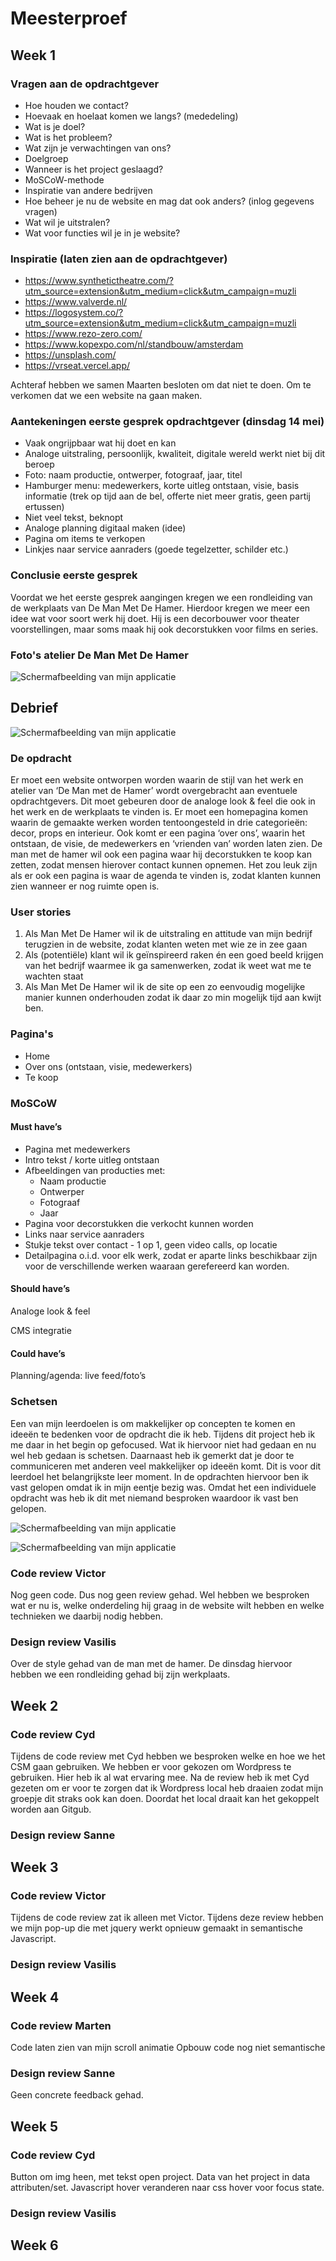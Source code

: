 # Meesterproef

## Week 1

### Vragen aan de opdrachtgever
- Hoe houden we contact?
- Hoevaak en hoelaat komen we langs? (mededeling)
- Wat is je doel?
- Wat is het probleem?
- Wat zijn je verwachtingen van ons?
- Doelgroep
- Wanneer is het project geslaagd?
- MoSCoW-methode
- Inspiratie van andere bedrijven
- Hoe beheer je nu de website en mag dat ook anders? (inlog gegevens vragen)
- Wat wil je uitstralen?
- Wat voor functies wil je in je website?

### Inspiratie (laten zien aan de opdrachtgever)
- https://www.synthetictheatre.com/?utm_source=extension&utm_medium=click&utm_campaign=muzli
- https://www.valverde.nl/
- https://logosystem.co/?utm_source=extension&utm_medium=click&utm_campaign=muzli
- https://www.rezo-zero.com/
- https://www.kopexpo.com/nl/standbouw/amsterdam
- https://unsplash.com/
- https://vrseat.vercel.app/

Achteraf hebben we samen Maarten besloten om dat niet te doen. Om te verkomen dat we een website na gaan maken.

### Aantekeningen eerste gesprek opdrachtgever (dinsdag 14 mei)
- Vaak ongrijpbaar wat hij doet en kan
- Analoge uitstraling, persoonlijk, kwaliteit, digitale wereld werkt niet bij dit beroep
- Foto: naam productie, ontwerper, fotograaf, jaar, titel
- Hamburger menu: medewerkers, korte uitleg ontstaan, visie, basis informatie (trek op tijd aan de bel, offerte niet meer gratis, geen partij ertussen)
- Niet veel tekst, beknopt
- Analoge planning digitaal maken (idee)
- Pagina om items te verkopen
- Linkjes naar service aanraders (goede tegelzetter, schilder etc.)

### Conclusie eerste gesprek
Voordat we het eerste gesprek aangingen kregen we een rondleiding van de werkplaats van De Man Met De Hamer. Hierdoor kregen we meer een idee wat voor soort werk hij doet. Hij is een decorbouwer voor theater voorstellingen, maar soms maak hij ook decorstukken voor films en series.

### Foto's atelier De Man Met De Hamer

![Schermafbeelding van mijn applicatie](https://github.com/JurienWaijenberg/Meesterproef/blob/1f82aebf7c3d899ad09906c128ac44eaa7a693c7/images/Atelier-man-met-de-hamer.png)

## Debrief

![Schermafbeelding van mijn applicatie](https://github.com/JurienWaijenberg/Meesterproef/blob/17271ecb7b0e8ad9c5998029b0e914c66a27ff00/images/Debrief.png)

### De opdracht
Er moet een website ontworpen worden waarin de stijl van het werk en atelier van ‘De Man met de Hamer’ wordt overgebracht aan eventuele opdrachtgevers. Dit moet gebeuren door de analoge look & feel die ook in het werk en de werkplaats te vinden is. Er moet een homepagina komen waarin de gemaakte werken worden tentoongesteld in drie categorieën: decor, props en interieur. Ook komt er een pagina ‘over ons’, waarin het ontstaan, de visie, de medewerkers en ‘vrienden van’ worden laten zien. De man met de hamer wil ook een pagina waar hij decorstukken te koop kan zetten, zodat mensen hierover contact kunnen opnemen. Het zou leuk zijn als er ook een pagina is waar de agenda te vinden is, zodat klanten kunnen zien wanneer er nog ruimte open is.

### User stories
1. Als Man Met De Hamer wil ik de uitstraling en attitude van mijn bedrijf terugzien in de website, zodat klanten weten met wie ze in zee gaan
2. Als (potentiële) klant wil ik geïnspireerd raken én een goed beeld krijgen van het bedrijf waarmee ik ga samenwerken, zodat ik weet wat me te wachten staat
3. Als Man Met De Hamer wil ik de site op een zo eenvoudig mogelijke manier kunnen onderhouden zodat ik daar zo min mogelijk tijd aan kwijt ben.

### Pagina's
- Home
- Over ons (ontstaan, visie, medewerkers)
- Te koop

### MoSCoW

#### Must have’s

- Pagina met medewerkers
- Intro tekst / korte uitleg ontstaan
- Afbeeldingen van producties met:
    - Naam productie
    - Ontwerper
    - Fotograaf
    - Jaar
- Pagina voor decorstukken die verkocht kunnen worden
- Links naar service aanraders
- Stukje tekst over contact - 1 op 1, geen video calls, op locatie
- Detailpagina o.i.d. voor elk werk, zodat er aparte links beschikbaar zijn voor de verschillende werken waaraan gerefereerd kan worden.

#### Should have’s

Analoge look & feel

CMS integratie

#### Could have’s

Planning/agenda: live feed/foto’s

### Schetsen
Een van mijn leerdoelen is om makkelijker op concepten te komen en ideeën te bedenken voor de opdracht die ik heb. Tijdens dit project heb ik me daar in het begin op gefocused. Wat ik hiervoor niet had gedaan en nu wel heb gedaan is schetsen. Daarnaast heb ik gemerkt dat je door te communiceren met anderen veel makkelijker op ideeën komt. Dit is voor dit leerdoel het belangrijkste leer moment. In de opdrachten hiervoor ben ik vast gelopen omdat ik in mijn eentje bezig was. Omdat het een individuele opdracht was heb ik dit met niemand besproken waardoor ik vast ben gelopen.

![Schermafbeelding van mijn applicatie](https://github.com/JurienWaijenberg/Meesterproef/blob/17271ecb7b0e8ad9c5998029b0e914c66a27ff00/images/Schetsen-Jurien.png)

![Schermafbeelding van mijn applicatie](https://github.com/JurienWaijenberg/Meesterproef/blob/17271ecb7b0e8ad9c5998029b0e914c66a27ff00/images/Schetsen-Jurien.png)

### Code review Victor
Nog geen code. Dus nog geen review gehad. Wel hebben we besproken wat er nu is, welke onderdeling hij graag in de website wilt hebben en welke technieken we daarbij nodig hebben.

### Design review Vasilis
Over de style gehad van de man met de hamer. De dinsdag hiervoor hebben we een rondleiding gehad bij zijn werkplaats.

## Week 2

### Code review Cyd
Tijdens de code review met Cyd hebben we besproken welke en hoe we het CSM gaan gebruiken. We hebben er voor gekozen om Wordpress te gebruiken. Hier heb ik al wat ervaring mee. Na de review heb ik met Cyd gezeten om er voor te zorgen dat ik Wordpress local heb draaien zodat mijn groepje dit straks ook kan doen. Doordat het local draait kan het gekoppelt worden aan Gitgub.

### Design review Sanne


## Week 3

### Code review Victor
Tijdens de code review zat ik alleen met Victor. Tijdens deze review hebben we mijn pop-up die met jquery werkt opnieuw gemaakt in semantische Javascript.

### Design review Vasilis



## Week 4

### Code review Marten
Code laten zien van mijn scroll animatie
Opbouw code nog niet semantische 

### Design review Sanne
Geen concrete feedback gehad.


## Week 5

### Code review Cyd
Button om img heen, met tekst open project.
Data van het project in data attributen/set.
Javascript hover veranderen naar css hover voor focus state.

### Design review Vasilis


## Week 6

